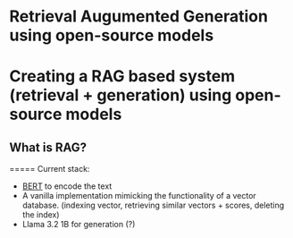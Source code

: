 # **Retrieval Augumented Generation using open-source models**

Creating a RAG based system (retrieval + generation) using open-source models
=====

## What is RAG?

=====
Current stack:
   - [BERT](https://huggingface.co/docs/transformers/en/model_doc/bert) to encode the text
   - A vanilla implementation mimicking the functionality of a vector database. (indexing vector, retrieving similar vectors + scores, deleting the index)
   - Llama 3.2 1B for generation (?)